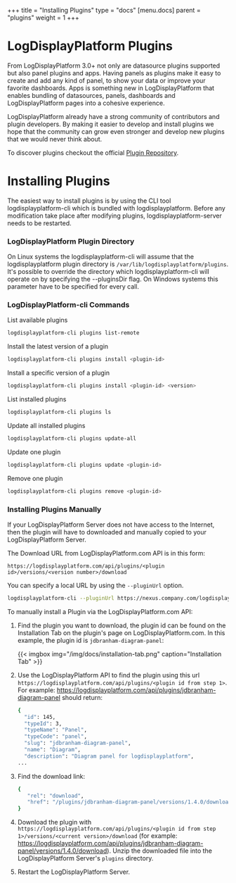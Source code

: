 +++
title = "Installing Plugins"
type = "docs"
[menu.docs]
parent = "plugins"
weight = 1
+++

# LogDisplayPlatform Plugins

From LogDisplayPlatform 3.0+ not only are datasource plugins supported but also panel plugins and apps.
Having panels as plugins make it easy to create and add any kind of panel, to show your data
or improve your favorite dashboards. Apps is something new in LogDisplayPlatform that enables
bundling of datasources, panels, dashboards and LogDisplayPlatform pages into a cohesive experience.

LogDisplayPlatform already have a strong community of contributors and plugin developers.
By making it easier to develop and install plugins we hope that the community
can grow even stronger and develop new plugins that we would never think about.

To discover plugins checkout the official [Plugin Repository](https://logdisplayplatform.com/plugins).

# Installing Plugins

The easiest way to install plugins is by using the CLI tool logdisplayplatform-cli which is bundled with logdisplayplatform. Before any modification take place after modifying plugins, logdisplayplatform-server needs to be restarted.

### LogDisplayPlatform Plugin Directory

On Linux systems the logdisplayplatform-cli will assume that the logdisplayplatform plugin directory is `/var/lib/logdisplayplatform/plugins`. It's possible to override the directory which logdisplayplatform-cli will operate on by specifying the --pluginsDir flag. On Windows systems this parameter have to be specified for every call.

### LogDisplayPlatform-cli Commands

List available plugins
```bash
logdisplayplatform-cli plugins list-remote
```

Install the latest version of a plugin
```bash
logdisplayplatform-cli plugins install <plugin-id>
```

Install a specific version of a plugin
```bash
logdisplayplatform-cli plugins install <plugin-id> <version>
```

List installed plugins
```bash
logdisplayplatform-cli plugins ls
```

Update all installed plugins
```bash
logdisplayplatform-cli plugins update-all
```

Update one plugin
```bash
logdisplayplatform-cli plugins update <plugin-id>
```

Remove one plugin
```bash
logdisplayplatform-cli plugins remove <plugin-id>
```

### Installing Plugins Manually

If your LogDisplayPlatform Server does not have access to the Internet, then the plugin will have to downloaded and manually copied to your LogDisplayPlatform Server.

The Download URL from LogDisplayPlatform.com API is in this form:

`https://logdisplayplatform.com/api/plugins/<plugin id>/versions/<version number>/download`

You can specify a local URL by using the `--pluginUrl` option.
```bash
logdisplayplatform-cli --pluginUrl https://nexus.company.com/logdisplayplatform/plugins/<plugin-id>-<plugin-version>.zip plugins install <plugin-id>
```

To manually install a Plugin via the LogDisplayPlatform.com API:

1. Find the plugin you want to download, the plugin id can be found on the Installation Tab on the plugin's page on LogDisplayPlatform.com. In this example, the plugin id is `jdbranham-diagram-panel`:

    {{< imgbox img="/img/docs/installation-tab.png" caption="Installation Tab" >}}

2. Use the LogDisplayPlatform API to find the plugin using this url `https://logdisplayplatform.com/api/plugins/<plugin id from step 1>`. For example: https://logdisplayplatform.com/api/plugins/jdbranham-diagram-panel should return:
    ```bash
    {
      "id": 145,
      "typeId": 3,
      "typeName": "Panel",
      "typeCode": "panel",
      "slug": "jdbranham-diagram-panel",
      "name": "Diagram",
      "description": "Diagram panel for logdisplayplatform",
    ...
    ```

3. Find the download link:
    ```bash
    {
       "rel": "download",
       "href": "/plugins/jdbranham-diagram-panel/versions/1.4.0/download"
    }
    ```

4. Download the plugin with `https://logdisplayplatform.com/api/plugins/<plugin id from step 1>/versions/<current version>/download` (for example: https://logdisplayplatform.com/api/plugins/jdbranham-diagram-panel/versions/1.4.0/download). Unzip the downloaded file into the LogDisplayPlatform Server's `plugins` directory.

5. Restart the LogDisplayPlatform Server.
